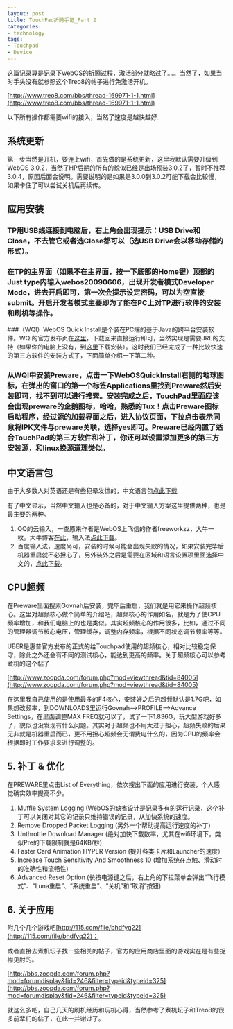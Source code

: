```yaml
---
layout: post
title: TouchPad折腾手记_Part 2
categories:
- technology
tags:
- Touchpad
- Device
---
```


这篇记录算是记录下webOS的折腾过程，激活部分就略过了。。。当然了，如果当时手头没有就参照这个Treo8的帖子进行免激活开机。

[http://www.treo8.com/bbs/thread-169971-1-1.html](http://www.treo8.com/bbs/thread-169971-1-1.html)

以下所有操作都需要wifi的接入，当然了速度是越快越好.

## 系统更新
第一步当然是开机，要连上wifi，首先做的是系统更新，这里我默认需要升级到WebOS 3.0.2，当然了HP后期的所有的貌似已经是出场预装3.0.2了，暂时不推荐3.0.4，原因后面会说明。需要说明的是如果是3.0.0到3.0.2可能下载会比较慢，如果卡住了可以尝试关机后再续传。

## 应用安装

### TP用USB线连接到电脑后，右上角会出现提示：USB Drive和Close，不去管它或者选Close都可以（选USB Drive会以移动存储的形式）。

### 在TP的主界面（如果不在主界面，按一下底部的Home键）顶部的Just type内输入webos20090606，出现开发者模式Developer Mode，进去开启即可，第一次会提示设定密码，可以为空直接submit。开启开发者模式主要即为了能在PC上对TP进行软件的安装和刷机等操作。

###（WQI）WebOS Quick Install是个装在PC端的基于Java的跨平台安装软件。WQI的官方发布页在[这里](http://forums.precentral.net/canuck-coding/194832-webos-quick-install.html)，下载回来直接运行即可，当然实现是需要JRE的支持（如果你的电脑上没有，到[这里](http://www.java.com/zh_CN/download/manual.jsp?locale=zh_CN)下载安装）。这时我们已经完成了一种比较快速的第三方软件的安装方式了，下面简单介绍一下第二种。

### 从WQI中安装Preware，点击一下WebOSQuickInstall右侧的地球图标，在弹出的窗口的第一个标签Applications里找到Preware然后安装即可，找不到可以进行搜索。安装完成之后，TouchPad里面应该会出现preware的企鹅图标，哈哈，熟悉的Tux！点击Preware图标启动程序，经过源的加载界面之后，进入协议页面，下拉点击表示同意将IPK文件与preware关联，选择yes即可。Preware已经内置了适合TouchPad的第三方软件和补丁，你还可以设置添加更多的第三方安装源，和linux换源道理类似。

## 中文语言包
由于大多数人对英语还是有些犯晕发怵的，中文语言包[点此下载](http://bbs.zoopda.com/forum.php?mod=attachment&aid=OTgzOTR8ZTBjNzY4YzB8MTMxOTY4MzAzNnwxODM2Mzd8NzgzODc%3D)

有了中文显示，当然中文输入也是必备的，对于中文输入方案这里提供两种，也是最主要的两种。
	
1. QQ的云输入，一查原来作者是WebOS上飞信的作者freeworkzz，大牛一枚。大牛博客[在此](http://www.freeworkzz.com)，输入法[点此下载](http://bbs.zoopda.com/forum.php?mod=attachment&aid=OTc5NjJ8OWM0MTgzNzJ8MTMxOTY4MzI3NHwxODM2Mzd8Nzc5NDU%3D)。
2. 百度输入法，速度尚可，安装的时候可能会出现失败的情况，如果安装完毕后机器重启就不必担心了，另外装外之后是需要在区域和语言设置项里面选择中文的，[点此下载](http://bbs.zoopda.com/forum.php?mod=attachment&aid=MTA0NTg2fDQ5OGM0ZjdhfDEzMTk2ODM1OTR8MTgzNjM3fDgzNzE2)。

## CPU超频
在Preware里面搜索Govnah后安装，完毕后重启，我们就是用它来操作超频核心。这里对超频核心做个简单的介绍吧，超频核心的作用如名，就是为了使CPU频率增加，和我们电脑上的也是类似。其实超频核心的作用很多，比如，通过不同的管理器调节核心电压，管理缓存，调整内存频率，根据不同状态调节频率等等。

UBER是惠普官方发布的正式的给Touchpad使用的超频核心，相对比较稳定保守，除此之外还会有不同的测试核心，能达到更高的频率。关于超频核心可以参考煮机的这个帖子

[http://www.zoopda.com/forum.php?mod=viewthread&tid=84005](http://www.zoopda.com/forum.php?mod=viewthread&tid=84005)

在这里我自己使用的是使用最多的F4核心，安装好之后的超频默认是1.7G吧，如果想改频率，到DOWNLOADS里运行Govnah-->PROFILE-->Advance Settings，在里面调整MAX FREQ就可以了，试了一下1.836G，玩大型游戏好多了，貌似也没发现有什么问题。其实对于超频也不用太过于担心，超频失败的后果无非就是机器重启而已，更不用担心超频会无谓费电什么的，因为CPU的频率会根据即时工作要求来进行调整的。

## 5. 补丁 & 优化
在PREWARE里点击List of Everything，依次搜出下面的应用进行安装，个人感觉确实效率提高不少。

1. Muffle System Logging (WebOS的缺省设计是记录多有的运行记录，这个补丁可以关闭对其它的记录只维持错误的记录，从加快系统的速度。
2. Remove Dropped Packet Logging (另外一个帮助提高运行速度的补丁)
3. Unthrottle Download Manager (绝对加快下载数率，尤其在wifi环境下，类似Pre的下载限制就是64KB/秒)
4. Faster Card Animation HYPER Version (提升各类卡片和Launcher的速度）
5. Increase Touch Sensitivity And Smoothness 10 (增加系统在点触、滑动时的准确性和流畅性)
6. Advanced Reset Option (长按电源键之后，右上角的下拉菜单会弹出“飞行模式”、“Luna重启”、“系统重启”、“关机”和“取消”按钮)

## 6. 关于应用
附几个几个游戏吧[http://115.com/file/bhdfyq22](http://115.com/file/bhdfyq22)；

或者直接去煮机坛子找一些相关的帖子，官方的应用商店里面的游戏实在是有些捉襟见肘的。

[http://bbs.zoopda.com/forum.php?mod=forumdisplay&fid=246&filter=typeid&typeid=325](http://bbs.zoopda.com/forum.php?mod=forumdisplay&fid=246&filter=typeid&typeid=325)

就这么多吧，自己几天的刷机经历和玩机心得，当然参考了煮机坛子和Treo8的很多前辈们的帖子，在此一并谢过了。